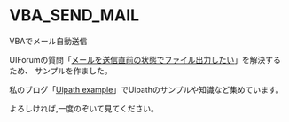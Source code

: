 # VBA_SEND_MAIL
VBAでメール自動送信

UIForumの質問「[メールを送信直前の状態でファイル出力したい](https://forum.uipath.com/t/topic/134536)」を解決するため、
サンプルを作ました。

私のブログ「[Uipath example](https://www.uipath-example.com/)」でUipathのサンプルや知識など集めています。

よろしければ,一度のぞいて見てください。
